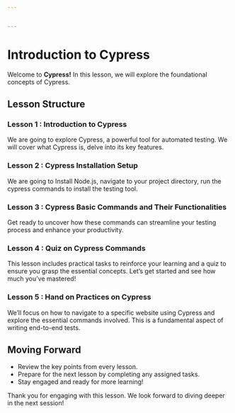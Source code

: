 ```yaml
---


---
```


<h1 id="introduction-to-cypress">Introduction to Cypress</h1>
<p>Welcome to  <strong>Cypress!</strong> In this lesson, we will explore the foundational concepts of Cypress.</p>
<h2 id="lesson-structure">Lesson Structure</h2>
<h3 id="lesson-1--introduction-to-cypress">Lesson 1 : Introduction to Cypress</h3>
<p>We are going to explore Cypress, a powerful tool for automated testing. We will cover what Cypress is, delve into its key features.</p>
<h3 id="lesson-2--cypress-installation-setup">Lesson 2 : Cypress Installation Setup</h3>
<p>We are going to Install Node.js, navigate to your project directory, run the cypress commands to install the testing tool.</p>
<h3 id="lesson-3--cypress-basic-commands-and-their-functionalities">Lesson 3 : Cypress Basic Commands and Their Functionalities</h3>
<p>Get ready to uncover how these commands can streamline your testing process and enhance your productivity.</p>
<h3 id="lesson-5--quiz-on-cypress-commands">Lesson 4 : Quiz on Cypress Commands</h3>
<p>This lesson includes practical tasks to reinforce your learning and a quiz to ensure you grasp the essential concepts. Let’s get started and see how much you’ve mastered!</p>
<h3 id="lesson-4--hands-on-practices-on-cypress">Lesson 5 : Hand on Practices on Cypress</h3>
<p>We’ll focus on how to navigate to a specific website using Cypress and explore the essential commands involved. This is a fundamental aspect of writing end-to-end tests.</p>

<h2 id="moving-forward">Moving Forward</h2>
<ul>
<li>Review the key points from every lesson.</li>
<li>Prepare for the next lesson by completing any assigned tasks.</li>
<li>Stay engaged and ready for more learning!</li>
</ul>
<p>Thank you for engaging with this lesson. We look forward to diving deeper in the next session!</p>

